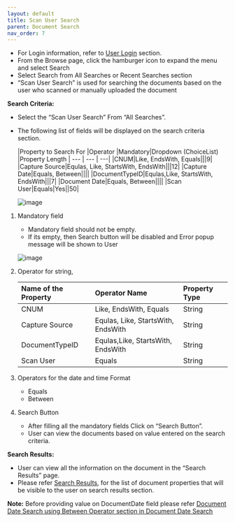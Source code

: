 ```yaml
---
layout: default
title: Scan User Search
parent: Document Search
nav_order: 7
---
```

- For Login information, refer to [User Login](https://pages.github.ibm.com/Global-EJS/gejs-user-manual/docs/UserLogin.html) section.
- From the Browse page, click the hamburger icon to expand the menu and select Search
- Select Search from All Searches or Recent Searches section
- “Scan User Search” is used for searching the documents based on the user who scanned or manually uploaded the document      

**Search Criteria:**
- Select the “Scan User Search” From “All Searches”.
- The following list of fields will be displayed on the search criteria section.
    <div class="code-example" markdown="1">

   |Property to Search For |Operator |Mandatory|Dropdown (ChoiceList) |Property Length |
   --- | --- | ---|
   |CNUM|Like, EndsWith, Equals|||9|
   |Capture Source|Equlas, Like, StartsWith, EndsWith|||12|
   |Capture Date|Equals, Between||||
   |DocumentTypeID|Equlas,Like, StartsWith, EndsWith|||7|
   |Document Date|Equals, Between||||
   |Scan User|Equals|Yes||50|

   </div>

   ![image](https://media.github.ibm.com/user/369573/files/ea05e100-c606-11ec-813f-d3f6263eeb62)


1.	Mandatory field
	- Mandatory field should not be empty.  
	- If its empty, then Search button will be disabled and Error popup message will be shown to User 

    ![image](https://media.github.ibm.com/user/369573/files/030e9200-c607-11ec-9185-715ec55284cf)


2. Operator for string,

    <div class="code-example" markdown="1">

    |Name of the Property |Operator Name |Property Type|
    :--- | :--- | :---|
    |CNUM|Like, EndsWith, Equals|String|
    |Capture Source|Equlas, Like, StartsWith, EndsWith|String|
    |DocumentTypeID|Equlas,Like, StartsWith, EndsWith|String|
    |Scan User|Equals|String|        

    </div>

3.	Operators for the date and time Format  
    - Equals
    - Between

4. Search Button
    - After filling all the mandatory fields Click on “Search Button”.
    - User can view the documents based on value entered on the search criteria.

**Search Results:**
- User can view all the information on the document in the “Search Results” page.
- Please refer [Search Results](https://pages.github.ibm.com/Global-EJS/gejs-user-manual/docs/DocumentSearch/CommonFunctionalities/SearchResults.html), for the list of document properties that will be visible to the user on search results section.

**Note:**
Before providing value on DocumentDate field please refer [Document Date Search using Between Operator section in Document Date Search](https://pages.github.ibm.com/Global-EJS/gejs-user-manual/docs/DocumentSearch/DocumentDateSearch.html)


